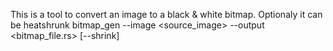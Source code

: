 This is a tool to convert an image to a black & white bitmap.
Optionaly it can be heatshrunk
bitmap_gen  --image <source_image>  --output <bitmap_file.rs> [--shrink]

